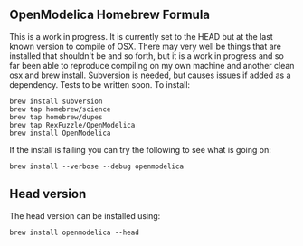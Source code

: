 ## OpenModelica Homebrew Formula

This is a work in progress. It is currently set to the HEAD but at the last known version to compile of OSX.
There may very well be things that are installed that shouldn't be and so forth, but it is a work in progress and so far been able to reproduce compiling on my own machine and another clean osx and brew install.
Subversion is needed, but causes issues if added as a dependency.
Tests to be written soon.
To install:
```
brew install subversion
brew tap homebrew/science
brew tap homebrew/dupes
brew tap RexFuzzle/OpenModelica
brew install OpenModelica
```

If the install is failing you can try the following to see what is going on:
```
brew install --verbose --debug openmodelica
```
## Head version
The head version can be installed using:
```
brew install openmodelica --head
```

